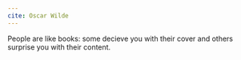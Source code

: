 ```yaml
---
cite: Oscar Wilde
---
```


People are like books: some decieve you with their cover and others surprise you with their content.
